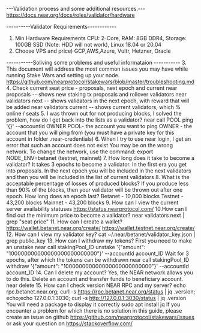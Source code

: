 ---Validation process and some additional resources.---
https://docs.near.org/docs/roles/validator/hardware

----------Validator Requirements------------
1. Min Hardware Requirements
CPU: 2-Core, RAM: 8GB DDR4, Storage: 100GB SSD (Note: HDD will not work), Linux 18.04 or 20.04
2. Choose VPS and price)
GCP,AWS,Azure, Vultr, Hetzner, Oracle

-----------Soliving some problems and useful informataion -----------
3. This document will address the most common issues you may have while running Stake Wars and setting up your node.
https://github.com/nearprotocol/stakewars/blob/master/troubleshooting.md
4. Check current seat price - proposals, next epoch and current
near proposals -- shows new staking tx proposals and rollover validators
near validators next -- shows validators in the next epoch, with reward that will be added
near validators current -- shows current validators, which % online / seats
5. I was thrown out for not producing blocks, I solved the problem, how do I get back into the lists as a validator?
near call POOL ping '{}' --accountId OWNER
POOL- the account you want to ping
OWNER - the account that you will ping from (you must have a private key for this account  in folder .near-credentials)
6. When I try to use near login, I get an error that such an account does not exist 
You may be on the wrong network. To change the network, use the command:
export NODE_ENV=betanet (testnet, mainnet)
7. How long does it take to become a validator?
It takes 3 epochs to become a validator. 
In the first era you get into proposals. In the next epoch you will be included in the next validators and then you will be included in the list of current validators
8. What is the acceptable percentage of losses of produced blocks?
If you produce less than 90% of the blocks, then your validator will be thrown out after one epoch.
How long does an epoch last?
Betanet - 10,000 blocks
Testnet - 43,200 blocks
Mainnet - 43,200 blocks
9. How can I view the current server availability statuses
https://status.nearprotocol.com/
10.How can I find out the minimum price to become a validator?
near validators next | grep "seat price"
11. How can I create a wallet?
https://wallet.betanet.near.org/create/
https://wallet.testnet.near.org/create/
12. How can I view my validator key?
cat ~/.near/betanet/validator_key.json | grep public_key
13. How can I withdraw my tokens?
First you need to make an unstake
near call stakingPool_ID unstake '{"amount": "100000000000000000000000000"}' --accountId account_ID
Wait for 3 epochs, after which the tokens can be withdrawn
near call stakingPool_ID withdraw '{"amount": "100000000000000000000000000"}' --accountId account_ID
14. Can I delete my account?
Yes, the NEAR network allows you to do this. Delete an account and transfer funds to beneficiary account.
near delete <accountId> <beneficiaryId>
15. How can I check version NEAR RPC and my server?
echo rpc.betanet.near.org; curl -s https://rpc.betanet.near.org/status | jq .version; echo;echo 127.0.0.1:3030; curl -s http://127.0.0.1:3030/status | jq .version
You will need a package to display it correctly
sudo apt install jq
If you encounter a problem for which there is no solution in this guide, please create an issue on github https://github.com/nearprotocol/stakewars/issues or ask your question on https://stackoverflow.com/

